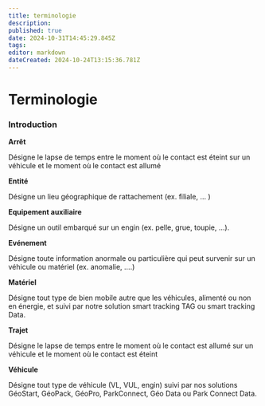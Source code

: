 ```yaml
---
title: terminologie
description: 
published: true
date: 2024-10-31T14:45:29.845Z
tags: 
editor: markdown
dateCreated: 2024-10-24T13:15:36.781Z
---
```


# Terminologie

### Introduction

**Arrêt**

Désigne le lapse de temps entre le moment où le contact est éteint sur un véhicule et le moment où le contact est allumé

**Entité**

Désigne un lieu géographique de rattachement (ex. filiale, … )

**Equipement auxiliaire**

Désigne un outil embarqué sur un engin (ex. pelle, grue, toupie, …).

**Evénement**

Désigne toute information anormale ou particulière qui peut survenir sur un véhicule ou matériel (ex. anomalie, ….)

**Matériel**

Désigne tout type de bien mobile autre que les véhicules, alimenté ou non en énergie, et suivi par notre solution smart tracking TAG ou smart tracking Data.

**Trajet** 

Désigne le lapse de temps entre le moment où le contact est allumé sur un véhicule et le moment où le contact est éteint

**Véhicule**

Désigne tout type de véhicule (VL, VUL, engin) suivi par nos solutions GéoStart, GéoPack, GéoPro, ParkConnect, Géo Data ou Park Connect Data.